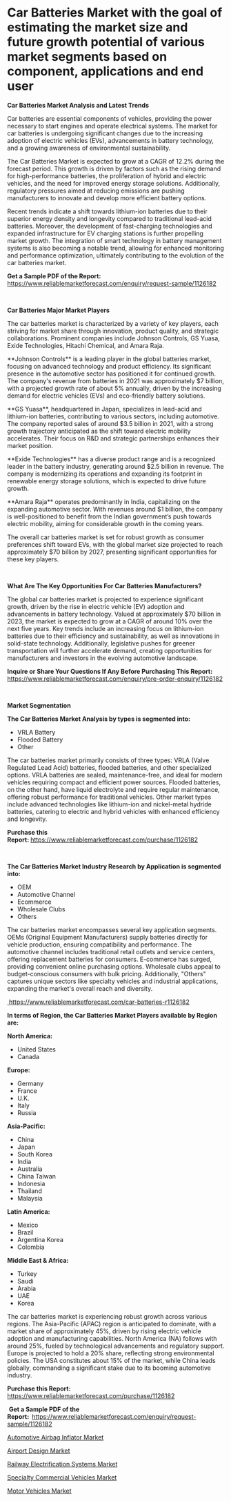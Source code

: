 <p><h1>Car Batteries Market with the goal of estimating the market size and future growth potential of various market segments based on component, applications and end user</h1></p><p><strong>Car Batteries Market Analysis and Latest Trends</strong></p>
<p><p>Car batteries are essential components of vehicles, providing the power necessary to start engines and operate electrical systems. The market for car batteries is undergoing significant changes due to the increasing adoption of electric vehicles (EVs), advancements in battery technology, and a growing awareness of environmental sustainability. </p><p>The Car Batteries Market is expected to grow at a CAGR of 12.2% during the forecast period. This growth is driven by factors such as the rising demand for high-performance batteries, the proliferation of hybrid and electric vehicles, and the need for improved energy storage solutions. Additionally, regulatory pressures aimed at reducing emissions are pushing manufacturers to innovate and develop more efficient battery options.</p><p>Recent trends indicate a shift towards lithium-ion batteries due to their superior energy density and longevity compared to traditional lead-acid batteries. Moreover, the development of fast-charging technologies and expanded infrastructure for EV charging stations is further propelling market growth. The integration of smart technology in battery management systems is also becoming a notable trend, allowing for enhanced monitoring and performance optimization, ultimately contributing to the evolution of the car batteries market.</p></p>
<p><strong>Get a Sample PDF of the Report:&nbsp;</strong> <a href="https://www.reliablemarketforecast.com/enquiry/request-sample/1126182?utm_campaign=950&utm_medium=2&utm_source=Github&utm_content=ia&utm_term=30032025&utm_id=car-batteries">https://www.reliablemarketforecast.com/enquiry/request-sample/1126182</a></p>
<p>&nbsp;</p>
<p><strong>Car Batteries Major Market Players</strong></p>
<p><p>The car batteries market is characterized by a variety of key players, each striving for market share through innovation, product quality, and strategic collaborations. Prominent companies include Johnson Controls, GS Yuasa, Exide Technologies, Hitachi Chemical, and Amara Raja.</p><p>**Johnson Controls** is a leading player in the global batteries market, focusing on advanced technology and product efficiency. Its significant presence in the automotive sector has positioned it for continued growth. The company's revenue from batteries in 2021 was approximately $7 billion, with a projected growth rate of about 5% annually, driven by the increasing demand for electric vehicles (EVs) and eco-friendly battery solutions.</p><p>**GS Yuasa**, headquartered in Japan, specializes in lead-acid and lithium-ion batteries, contributing to various sectors, including automotive. The company reported sales of around $3.5 billion in 2021, with a strong growth trajectory anticipated as the shift toward electric mobility accelerates. Their focus on R&D and strategic partnerships enhances their market position.</p><p>**Exide Technologies** has a diverse product range and is a recognized leader in the battery industry, generating around $2.5 billion in revenue. The company is modernizing its operations and expanding its footprint in renewable energy storage solutions, which is expected to drive future growth.</p><p>**Amara Raja** operates predominantly in India, capitalizing on the expanding automotive sector. With revenues around $1 billion, the company is well-positioned to benefit from the Indian government’s push towards electric mobility, aiming for considerable growth in the coming years.</p><p>The overall car batteries market is set for robust growth as consumer preferences shift toward EVs, with the global market size projected to reach approximately $70 billion by 2027, presenting significant opportunities for these key players.</p></p>
<p>&nbsp;</p>
<p><strong>What Are The Key Opportunities For Car Batteries Manufacturers?</strong></p>
<p><p>The global car batteries market is projected to experience significant growth, driven by the rise in electric vehicle (EV) adoption and advancements in battery technology. Valued at approximately $70 billion in 2023, the market is expected to grow at a CAGR of around 10% over the next five years. Key trends include an increasing focus on lithium-ion batteries due to their efficiency and sustainability, as well as innovations in solid-state technology. Additionally, legislative pushes for greener transportation will further accelerate demand, creating opportunities for manufacturers and investors in the evolving automotive landscape.</p></p>
<p><strong>Inquire or Share Your Questions If Any Before Purchasing This Report:</strong> <a href="https://www.reliablemarketforecast.com/enquiry/pre-order-enquiry/1126182?utm_campaign=950&utm_medium=2&utm_source=Github&utm_content=ia&utm_term=30032025&utm_id=car-batteries">https://www.reliablemarketforecast.com/enquiry/pre-order-enquiry/1126182</a></p>
<p>&nbsp;</p>
<p><strong>Market Segmentation</strong></p>
<p><strong>The Car Batteries Market Analysis by types is segmented into:</strong></p>
<p><ul><li>VRLA Battery</li><li>Flooded Battery</li><li>Other</li></ul></p>
<p><p>The car batteries market primarily consists of three types: VRLA (Valve Regulated Lead Acid) batteries, flooded batteries, and other specialized options. VRLA batteries are sealed, maintenance-free, and ideal for modern vehicles requiring compact and efficient power sources. Flooded batteries, on the other hand, have liquid electrolyte and require regular maintenance, offering robust performance for traditional vehicles. Other market types include advanced technologies like lithium-ion and nickel-metal hydride batteries, catering to electric and hybrid vehicles with enhanced efficiency and longevity.</p></p>
<p><strong>Purchase this Report:&nbsp;</strong><a href="https://www.reliablemarketforecast.com/purchase/1126182?utm_campaign=950&utm_medium=2&utm_source=Github&utm_content=ia&utm_term=30032025&utm_id=car-batteries">https://www.reliablemarketforecast.com/purchase/1126182</a></p>
<p>&nbsp;</p>
<p><strong>The Car Batteries Market Industry Research by Application is segmented into:</strong></p>
<p><ul><li>OEM</li><li>Automotive Channel</li><li>Ecommerce</li><li>Wholesale Clubs</li><li>Others</li></ul></p>
<p><p>The car batteries market encompasses several key application segments. OEMs (Original Equipment Manufacturers) supply batteries directly for vehicle production, ensuring compatibility and performance. The automotive channel includes traditional retail outlets and service centers, offering replacement batteries for consumers. E-commerce has surged, providing convenient online purchasing options. Wholesale clubs appeal to budget-conscious consumers with bulk pricing. Additionally, "Others" captures unique sectors like specialty vehicles and industrial applications, expanding the market's overall reach and diversity.</p></p>
<p><a href="https://www.reliablemarketforecast.com/car-batteries-r1126182?utm_campaign=950&utm_medium=2&utm_source=Github&utm_content=ia&utm_term=30032025&utm_id=car-batteries">&nbsp;https://www.reliablemarketforecast.com/car-batteries-r1126182</a></p>
<p><strong>In terms of Region, the Car Batteries Market Players available by Region are:</strong></p>
<p>
    <p> <strong> North America: </strong>
        <ul>
            <li>United States</li>
            <li>Canada</li>
        </ul>
        </p> 
    <p> <strong> Europe: </strong>
        <ul>
            <li>Germany</li>
            <li>France</li>
            <li>U.K.</li>
            <li>Italy</li>
            <li>Russia</li>
        </ul>
        </p> 
    <p> <strong> Asia-Pacific: </strong>
        <ul>
            <li>China</li>
            <li>Japan</li>
            <li>South Korea</li>
            <li>India</li>
            <li>Australia</li>
            <li>China Taiwan</li>
            <li>Indonesia</li>
            <li>Thailand</li>
            <li>Malaysia</li>
        </ul>
        </p> 
    <p> <strong> Latin America: </strong>
        <ul>
            <li>Mexico</li>
            <li>Brazil</li>
            <li>Argentina Korea</li>
            <li>Colombia</li>
        </ul>
        </p> 
    <p> <strong> Middle East & Africa: </strong>
        <ul>
            <li>Turkey</li>
            <li>Saudi</li>
            <li>Arabia</li>
            <li>UAE</li>
            <li>Korea</li>
        </ul>
    </p>
    </p>
<p><p>The car batteries market is experiencing robust growth across various regions. The Asia-Pacific (APAC) region is anticipated to dominate, with a market share of approximately 45%, driven by rising electric vehicle adoption and manufacturing capabilities. North America (NA) follows with around 25%, fueled by technological advancements and regulatory support. Europe is projected to hold a 20% share, reflecting strong environmental policies. The USA constitutes about 15% of the market, while China leads globally, commanding a significant stake due to its booming automotive industry.</p></p>
<p><strong>Purchase this Report: </strong><a href="https://www.reliablemarketforecast.com/purchase/1126182?utm_campaign=950&utm_medium=2&utm_source=Github&utm_content=ia&utm_term=30032025&utm_id=car-batteries">https://www.reliablemarketforecast.com/purchase/1126182</a></p>
<p>&nbsp;<strong>Get a Sample PDF of the Report:&nbsp;&nbsp;</strong><a href="https://www.reliablemarketforecast.com/enquiry/request-sample/1126182?utm_campaign=950&utm_medium=2&utm_source=Github&utm_content=ia&utm_term=30032025&utm_id=car-batteries">https://www.reliablemarketforecast.com/enquiry/request-sample/1126182</a></p>
<p><strong></strong></p>
<p><p><a href="https://github.com/landtmman/Market-Research-Report-List-1/blob/main/automotive-airbag-inflator-market.md?utm_campaign=950&utm_medium=2&utm_source=Github&utm_content=ia&utm_term=30032025&utm_id=car-batteries">Automotive Airbag Inflator Market</a></p><p><a href="https://github.com/tigoryemm/Market-Research-Report-List-1/blob/main/airport-design-market.md?utm_campaign=950&utm_medium=2&utm_source=Github&utm_content=ia&utm_term=30032025&utm_id=car-batteries">Airport Design Market</a></p><p><a href="https://github.com/vasosblenksk/Market-Research-Report-List-1/blob/main/railway-electrification-systems-market.md?utm_campaign=950&utm_medium=2&utm_source=Github&utm_content=ia&utm_term=30032025&utm_id=car-batteries">Railway Electrification Systems Market</a></p><p><a href="https://github.com/viohlbrenksf/Market-Research-Report-List-1/blob/main/specialty-commercial-vehicles-market.md?utm_campaign=950&utm_medium=2&utm_source=Github&utm_content=ia&utm_term=30032025&utm_id=car-batteries">Specialty Commercial Vehicles Market</a></p><p><a href="https://github.com/keehnkaesssi/Market-Research-Report-List-1/blob/main/motor-vehicles-market.md?utm_campaign=950&utm_medium=2&utm_source=Github&utm_content=ia&utm_term=30032025&utm_id=car-batteries">Motor Vehicles Market</a></p></p>